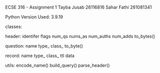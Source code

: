 ECSE 316 - Assignment 1
Tayba Jusab 26116816
Sahar Fathi 261081341

Python Version Used: 3.9.19

classes:

header: 
    identifer
    flags
    num_qs
    nums_as
    num_auths
    num_adds
    to_bytes()

question:
    name
    type_
    class_
    to_byte()

record:
    name
    type_
    class_
    ttl
    data

utils:
    encode_name()
    build_query()
    parse_header()
    
    
